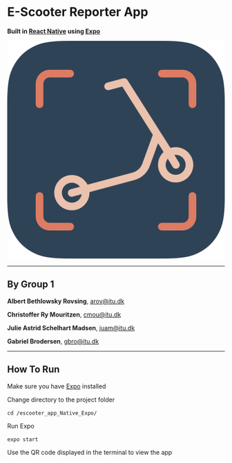 # E-Scooter Reporter App

**Built in [React Native](https://reactnative.dev) using [Expo](https://expo.io)**

![app icon](escooter_app_Native_Expo/assets/app_icon/app_icon_rounded.png)

---

## By Group 1

**Albert Bethlowsky Rovsing**,
[arov@itu.dk](mailto:arov@itu.dk)

**Christoffer Ry Mouritzen**,
[cmou@itu.dk](mailto:cmou@itu.dk)

**Julie Astrid Schelhart Madsen**,
[juam@itu.dk](mailto:juam@itu.dk)

**Gabriel Brodersen**,
[gbro@itu.dk](mailto:gbro@itu.dk)

---

## How To Run

Make sure you have [Expo](https://expo.io) installed

Change directory to the project folder

```Shell
cd /escooter_app_Native_Expo/
```

Run Expo

```Shell
expo start
```

Use the QR code displayed in the terminal to view the app
